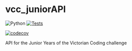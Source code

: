 # vcc_juniorAPI
![Python](https://img.shields.io/badge/python-3.8-blue.svg) [![Tests](https://github.com/SanjinDedic/vcc_seniorAPI/actions/workflows/Test.yml/badge.svg)](https://github.com/SanjinDedic/vcc_seniorAPI/actions/workflows/Test.yml)

[![codecov](https://codecov.io/gh/SanjinDedic/vcc_seniorAPI/graph/badge.svg?token=IEDVPT6VB0)](https://codecov.io/gh/SanjinDedic/vcc_seniorAPI)

API for the Junior Years of the Victorian Coding challenge
